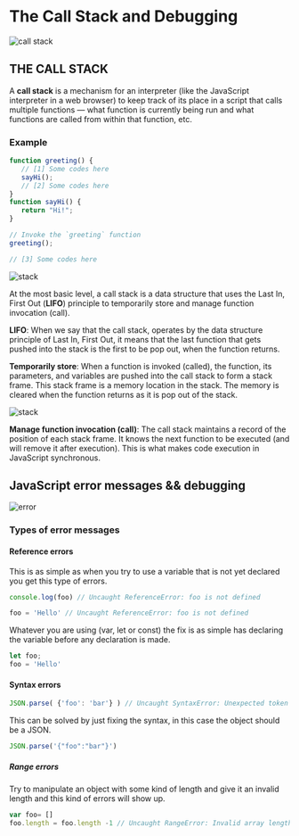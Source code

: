 # The Call Stack and Debugging

![call stack](https://camo.githubusercontent.com/70d93ef84a13ef59e4a8742cd4707143e7dff406270672ad4dba581387798f09/68747470733a2f2f6d69726f2e6d656469756d2e636f6d2f6d61782f323437382f312a724a3273682d713164655147474756473567597949512e706e67)

## THE CALL STACK

A **call stack** is a mechanism for an interpreter (like the JavaScript interpreter in a web browser) to keep track of its place in a script that calls multiple functions — what function is currently being run and what functions are called from within that function, etc.

### Example

```javascript
function greeting() {
   // [1] Some codes here
   sayHi();
   // [2] Some codes here
}
function sayHi() {
   return "Hi!";
}

// Invoke the `greeting` function
greeting();

// [3] Some codes here
```

![stack](https://camo.githubusercontent.com/70bf6b6f60682120033d4e598e23aa9197c2a0e3156c839c7c40db3a04eb4006/68747470733a2f2f692e7974696d672e636f6d2f76692f325a485f316438545956672f6d617872657364656661756c742e6a7067)

At the most basic level, a call stack is a data structure that uses the Last In, First Out (**LIFO**) principle to temporarily store and manage function invocation (call).

**LIFO**: When we say that the call stack, operates by the data structure principle of Last In, First Out, it means that the last function that gets pushed into the stack is the first to be pop out, when the function returns.

**Temporarily store**: When a function is invoked (called), the function, its parameters, and variables are pushed into the call stack to form a stack frame. This stack frame is a memory location in the stack. The memory is cleared when the function returns as it is pop out of the stack.

![stack](https://camo.githubusercontent.com/106e8088696b801f263dab7d4bf940890d6e28cd7d91c8518b1d866265858839/68747470733a2f2f63646e2d6d656469612d312e66726565636f646563616d702e6f72672f696d616765732f5167523275496b37745730594e7a30586d3867306a4150655246493065347343656a7376)

**Manage function invocation (call)**: The call stack maintains a record of the position of each stack frame. It knows the next function to be executed (and will remove it after execution). This is what makes code execution in JavaScript synchronous.

## JavaScript error messages && debugging

![error](https://camo.githubusercontent.com/d94ccbee9cdb0136475a9d6e3a3a74130403025f833a971a20a826327a04d811/68747470733a2f2f6d69726f2e6d656469756d2e636f6d2f6d61782f313030302f312a4c48706d7378563366327a6e707868754146754971412e706e67)

### Types of error messages

#### Reference errors

This is as simple as when you try to use a variable that is not yet declared you get this type of errors.

```javascript
console.log(foo) // Uncaught ReferenceError: foo is not defined

foo = 'Hello' // Uncaught ReferenceError: foo is not defined
```

Whatever you are using (var, let or const) the fix is as simple has declaring the variable before any declaration is made.

```javascript
let foo;
foo = 'Hello'
```

#### Syntax errors

```javascript
JSON.parse( {'foo': 'bar'} ) // Uncaught SyntaxError: Unexpected token o in JSON at position 1
```

This can be solved by just fixing the syntax, in this case the object should be a JSON.

```javascript
JSON.parse('{"foo":"bar"}')
```

##### Range errors

Try to manipulate an object with some kind of length and give it an invalid length and this kind of errors will show up.

```javascript
var foo= []
foo.length = foo.length -1 // Uncaught RangeError: Invalid array length
```
